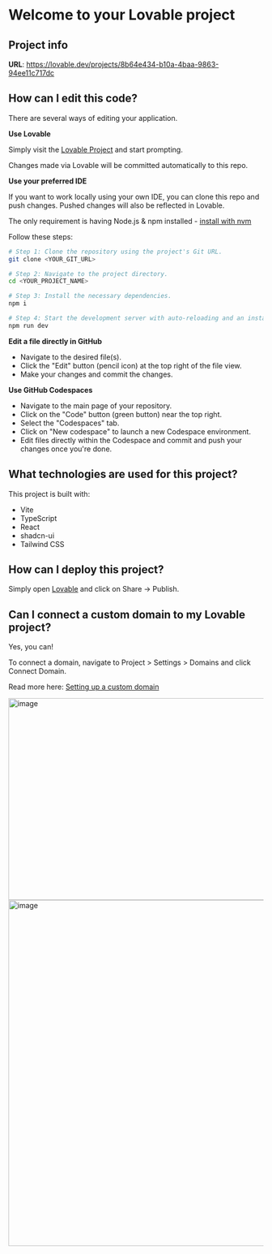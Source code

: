 # Welcome to your Lovable project

## Project info

**URL**: https://lovable.dev/projects/8b64e434-b10a-4baa-9863-94ee11c717dc

## How can I edit this code?

There are several ways of editing your application.

**Use Lovable**

Simply visit the [Lovable Project](https://lovable.dev/projects/8b64e434-b10a-4baa-9863-94ee11c717dc) and start prompting.

Changes made via Lovable will be committed automatically to this repo.

**Use your preferred IDE**

If you want to work locally using your own IDE, you can clone this repo and push changes. Pushed changes will also be reflected in Lovable.

The only requirement is having Node.js & npm installed - [install with nvm](https://github.com/nvm-sh/nvm#installing-and-updating)

Follow these steps:

```sh
# Step 1: Clone the repository using the project's Git URL.
git clone <YOUR_GIT_URL>

# Step 2: Navigate to the project directory.
cd <YOUR_PROJECT_NAME>

# Step 3: Install the necessary dependencies.
npm i

# Step 4: Start the development server with auto-reloading and an instant preview.
npm run dev
```

**Edit a file directly in GitHub**

- Navigate to the desired file(s).
- Click the "Edit" button (pencil icon) at the top right of the file view.
- Make your changes and commit the changes.

**Use GitHub Codespaces**

- Navigate to the main page of your repository.
- Click on the "Code" button (green button) near the top right.
- Select the "Codespaces" tab.
- Click on "New codespace" to launch a new Codespace environment.
- Edit files directly within the Codespace and commit and push your changes once you're done.

## What technologies are used for this project?

This project is built with:

- Vite
- TypeScript
- React
- shadcn-ui
- Tailwind CSS

## How can I deploy this project?

Simply open [Lovable](https://lovable.dev/projects/8b64e434-b10a-4baa-9863-94ee11c717dc) and click on Share -> Publish.

## Can I connect a custom domain to my Lovable project?

Yes, you can!

To connect a domain, navigate to Project > Settings > Domains and click Connect Domain.

Read more here: [Setting up a custom domain](https://docs.lovable.dev/tips-tricks/custom-domain#step-by-step-guide)

<img width="754" height="398" alt="image" src="https://github.com/user-attachments/assets/66800638-c154-4081-a460-3fe4985a9842" />

<img width="1191" height="682" alt="image" src="https://github.com/user-attachments/assets/e1e578d7-45d1-4c2a-9b8a-e43f9a08f802" />


